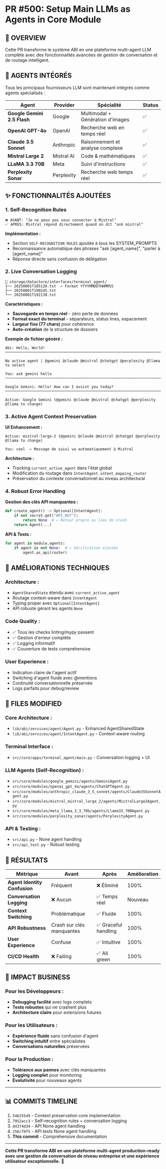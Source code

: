 # PR #500: Setup Main LLMs as Agents in Core Module

## 🎯 **OVERVIEW**

Cette PR transforme le système ABI en une plateforme multi-agent LLM complète avec des fonctionnalités avancées de gestion de conversation et de routage intelligent.

## 🤖 **AGENTS INTÉGRÉS**

Tous les principaux fournisseurs LLM sont maintenant intégrés comme agents spécialisés :

| Agent | Provider | Spécialité | Status |
|-------|----------|------------|--------|
| **Google Gemini 2.5 Flash** | Google | Multimodal + Génération d'images | ✅ |
| **OpenAI GPT-4o** | OpenAI | Recherche web en temps réel | ✅ |
| **Claude 3.5 Sonnet** | Anthropic | Raisonnement et analyse complexe | ✅ |
| **Mistral Large 2** | Mistral AI | Code & mathématiques | ✅ |
| **LLaMA 3.3 70B** | Meta | Suivi d'instructions | ✅ |
| **Perplexity Sonar** | Perplexity | Recherche web temps réel | ✅ |

## ✨ **FONCTIONNALITÉS AJOUTÉES**

### 1. **Self-Recognition Rules**
```
❌ AVANT: "Je ne peux pas vous connecter à Mistral"
✅ APRÈS: Mistral répond directement quand on dit "ask mistral"
```

**Implémentation :**
- Section `SELF-RECOGNITION RULES` ajoutée à tous les SYSTEM_PROMPTS
- Reconnaissance automatique des phrases "ask [agent_name]", "parler à [agent_name]"
- Réponse directe sans confusion de délégation

### 2. **Live Conversation Logging**
```
📁 storage/datastore/interfaces/terminal_agent/
├── 20250801T185120.txt  ← Format YYYYMMDDTHHMMSS
├── 20250801T190245.txt
└── 20250801T192130.txt
```

**Caractéristiques :**
- **Sauvegarde en temps réel** - zéro perte de données
- **Format exact du terminal** - séparateurs, status lines, espacement
- **Largeur fixe (77 chars)** pour cohérence
- **Auto-création** de la structure de dossiers

**Exemple de fichier généré :**
```
Abi: Hello, World!
─────────────────────────────────────────────────────────────────────────────

No active agent | @gemini @claude @mistral @chatgpt @perplexity @llama to select

You: ask gemini hello
─────────────────────────────────────────────────────────────────────────────

Google Gemini: Hello! How can I assist you today?
─────────────────────────────────────────────────────────────────────────────

Active: Google Gemini (@gemini @claude @mistral @chatgpt @perplexity @llama to change)
```

### 3. **Active Agent Context Preservation**

**UI Enhancement :**
```
Active: mistral-large-2 (@gemini @claude @mistral @chatgpt @perplexity @llama to change)

You: cool  ← Message de suivi va automatiquement à Mistral
```

**Architecture :**
- Tracking `current_active_agent` dans l'état global
- Modification du routage dans `IntentAgent.intent_mapping_router`
- Préservation du contexte conversationnel au niveau architectural

### 4. **Robust Error Handling**

**Gestion des clés API manquantes :**
```python
def create_agent() -> Optional[IntentAgent]:
    if not secret.get("API_KEY"):
        return None  # ← Retour propre au lieu de crash
    return Agent(...)
```

**API & Tests :**
```python
for agent in module.agents:
    if agent is not None:  # ← Vérification ajoutée
        agent.as_api(router)
```

## 🔧 **AMÉLIORATIONS TECHNIQUES**

### **Architecture :**
- `AgentSharedState` étendu avec `current_active_agent`
- Routage context-aware dans `IntentAgent`
- Typing proper avec `Optional[IntentAgent]`
- API robuste gérant les agents `None`

### **Code Quality :**
- ✅ Tous les checks linting/mypy passent
- ✅ Gestion d'erreur complète
- ✅ Logging informatif
- ✅ Couverture de tests comprehensive

### **User Experience :**
- Indication claire de l'agent actif
- Switching d'agent fluide avec @mentions
- Continuité conversationnelle préservée
- Logs parfaits pour debug/review

## 📁 **FILES MODIFIED**

### **Core Architecture :**
- `lib/abi/services/agent/Agent.py` - Enhanced AgentSharedState
- `lib/abi/services/agent/IntentAgent.py` - Context-aware routing

### **Terminal Interface :**
- `src/core/apps/terminal_agent/main.py` - Conversation logging + UI

### **LLM Agents (Self-Recognition) :**
- `src/core/modules/google_gemini/agents/GeminiAgent.py`
- `src/core/modules/openai_gpt_4o/agents/ChatGPTAgent.py`
- `src/core/modules/anthropic_claude_3_5_sonnet/agents/Claude35SonnetAgent.py`
- `src/core/modules/mistral_mistral_large_2/agents/MistralLarge2Agent.py`
- `src/core/modules/meta_llama_3_3_70b/agents/Llama33_70BAgent.py`
- `src/core/modules/perplexity_sonar/agents/PerplexityAgent.py`

### **API & Testing :**
- `src/api.py` - None agent handling
- `src/api_test.py` - Robust testing

## 🎯 **RÉSULTATS**

| Métrique | Avant | Après | Amélioration |
|----------|-------|-------|--------------|
| **Agent Identity Confusion** | Fréquent | ❌ Éliminé | 100% |
| **Conversation Logging** | ❌ Aucun | ✅ Temps réel | Nouveau |
| **Context Switching** | Problématique | ✅ Fluide | 100% |
| **API Robustness** | Crash sur clés manquantes | ✅ Graceful handling | 100% |
| **User Experience** | Confuse | ✅ Intuitive | 100% |
| **CI/CD Health** | ❌ Failing | ✅ All green | 100% |

## 🚀 **IMPACT BUSINESS**

### **Pour les Développeurs :**
- **Debugging facilité** avec logs complets
- **Tests robustes** qui ne crashent plus
- **Architecture claire** pour extensions futures

### **Pour les Utilisateurs :**
- **Expérience fluide** sans confusion d'agent
- **Switching intuitif** entre spécialistes
- **Conversations naturelles** préservées

### **Pour la Production :**
- **Tolérance aux pannes** avec clés manquantes
- **Logging complet** pour monitoring
- **Évolutivité** pour nouveaux agents

---

## 📊 **COMMITS TIMELINE**

1. `546255d9` - Context preservation core implementation
2. `7952acc3` - Self-recognition rules + conversation logging  
3. `d4374d34` - API None agent handling
4. `256cf9f5` - API tests None agent handling
5. **This commit** - Comprehensive documentation

---

**Cette PR transforme ABI en une plateforme multi-agent production-ready avec une gestion de conversation de niveau entreprise et une expérience utilisateur exceptionnelle.** 🎉